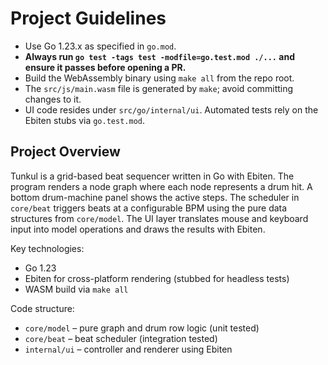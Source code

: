 # Project Guidelines

- Use Go 1.23.x as specified in `go.mod`.
- **Always run `go test -tags test -modfile=go.test.mod ./...` and ensure it passes before opening a PR.**
- Build the WebAssembly binary using `make all` from the repo root.
- The `src/js/main.wasm` file is generated by `make`; avoid committing changes to it.
- UI code resides under `src/go/internal/ui`. Automated tests rely on the Ebiten stubs via `go.test.mod`.

## Project Overview

Tunkul is a grid-based beat sequencer written in Go with Ebiten. The program renders a node graph where each node represents a drum hit. A bottom drum-machine panel shows the active steps. The scheduler in `core/beat` triggers beats at a configurable BPM using the pure data structures from `core/model`. The UI layer translates mouse and keyboard input into model operations and draws the results with Ebiten.

Key technologies:
- Go 1.23
- Ebiten for cross-platform rendering (stubbed for headless tests)
- WASM build via `make all`

Code structure:
- `core/model` – pure graph and drum row logic (unit tested)
- `core/beat` – beat scheduler (integration tested)
- `internal/ui` – controller and renderer using Ebiten

